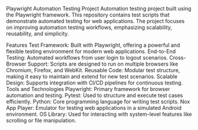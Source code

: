 Playwright Automation Testing Project
Automation testing project built using the Playwright framework. This repository contains test scripts that demonstrate automated testing for web applications. The project focuses on improving automation testing workflows, emphasizing scalability, reusability, and simplicity.

Features
Test Framework: Built with Playwright, offering a powerful and flexible testing environment for modern web applications.
End-to-End Testing: Automated workflows from user login to logout scenarios.
Cross-Browser Support: Scripts are designed to run on multiple browsers like Chromium, Firefox, and WebKit.
Reusable Code: Modular test structure, making it easy to maintain and extend for new test scenarios.
Scalable Design: Supports integration with CI/CD pipelines for continuous testing.
Tools and Technologies
Playwright: Primary framework for browser automation and testing.
Pytest: Used to structure and execute test cases efficiently.
Python: Core programming language for writing test scripts.
Nox App Player: Emulator for testing web applications in a simulated Android environment.
OS Library: Used for interacting with system-level features like scrolling or file manipulation.
